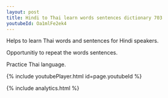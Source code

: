 ```yaml
---
layout: post
title: Hindi to Thai learn words sentences dictionary 703 
youtubeId: Oa1mlFe2ek4
---
```

 
 
Helps to learn Thai words and sentences for Hindi speakers.

Opportunitiy to repeat the words sentences. 

Practice Thai language. 
 
{% include youtubePlayer.html id=page.youtubeId %}
 
 
{% include analytics.html %}